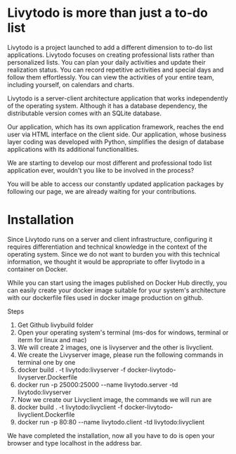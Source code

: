# Livytodo is more than just a to-do list

Livytodo is a project launched to add a different dimension to to-do list applications. Livytodo focuses on creating professional lists rather than personalized lists. You can plan your daily activities and update their realization status. You can record repetitive activities and special days and follow them effortlessly. You can view the activities of your entire team, including yourself, on calendars and charts.

Livytodo is a server-client architecture application that works independently of the operating system. Although it has a database dependency, the distributable version comes with an SQLite database.

Our application, which has its own application framework, reaches the end user via HTML interface on the client side. Our application, whose business layer coding was developed with Python, simplifies the design of database applications with its additional functionalities.

We are starting to develop our most different and professional todo list application ever, wouldn't you like to be involved in the process?

You will be able to access our constantly updated application packages by following our page, we are already waiting for your contributions.

# Installation 

Since Livytodo runs on a server and client infrastructure, configuring it requires differentiation and technical knowledge in the context of the operating system. Since we do not want to burden you with this technical information, we thought it would be appropriate to offer livytodo in a container on Docker.

While you can start using the images published on Docker Hub directly, you can easily create your docker image suitable for your system's architecture with our dockerfile files used in docker image production on github.

Steps

1. Get Github livybuild folder
2. Open your operating system's terminal (ms-dos for windows, terminal or iterm for linux and mac)
3. We will create 2 images, one is livyserver and the other is livyclient.
4. We create the Livyserver image, please run the following commands in terminal one by one
5.   docker build . -t livytodo:livyserver -f docker-livytodo-livyserver.Dockerfile
6.   docker run -p 25000:25000 --name livytodo.server -td livytodo:livyserver
7. Now we create our Livyclient image, the commands we will run are
8.   docker build . -t livytodo:livyclient -f docker-livytodo-livyclient.Dockerfile
9.   docker run -p 80:80 --name livytodo.client -td livytodo:livyclient

We have completed the installation, now all you have to do is open your browser and type localhost in the address bar.






